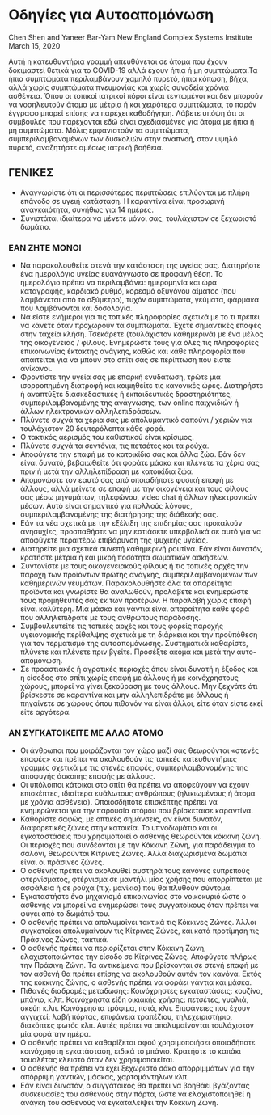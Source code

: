 # Οδηγίες για Αυτοαπομόνωση

Chen Shen and Yaneer Bar-Yam New England Complex Systems Institute March 15, 2020

Αυτή η κατευθυντήρια γραμμή απευθύνεται σε άτομα που έχουν δοκιμαστεί θετικά για το COVID-19 αλλά έχουν ήπια ή μη συμπτώματα.Τα
ήπια συμπτώματα περιλαμβάνουν χαμηλό πυρετό, ήπια κόπωση, βήχα, αλλά χωρίς συμπτώματα πνευμονίας και χωρίς συνοδεία χρόνια
ασθένεια. Όπου οι τοπικοί ιατρικοί πόροι είναι τεντωμένοι και δεν μπορούν να νοσηλευτούν άτομα με μέτρια ή και χειρότερα
συμπτώματα, το παρόν έγγραφο μπορεί επίσης να παρέχει καθοδήγηση. Λάβετε υπόψη ότι οι συμβουλές που παρέχονται εδώ είναι
σχεδιασμένες για άτομα με ήπια ή μη συμπτώματα. Μόλις εμφανιστούν τα συμπτώματα, συμπεριλαμβανομένων των δυσκολιών στην αναπνοή,
στον υψηλό πυρετό, αναζητήστε αμέσως ιατρική βοήθεια.

## ΓΕΝΙΚΕΣ

- Αναγνωρίστε ότι οι περισσότερες περιπτώσεις επιλύονται με πλήρη επάνοδο σε υγειή κατάσταση. Η καραντίνα είναι προσωρινή
  αναγκαιότητα, συνήθως για 14 ημέρες.
- Συνιστάται ιδιαίτερα να μένετε μόνοι σας, τουλάχιστον σε ξεχωριστό δωμάτιο.

### ΕΑΝ ΖΗTE ΜΟΝΟΙ

- Να παρακολουθείτε στενά την κατάσταση της υγείας σας. Διατηρήστε ένα ημερολόγιο υγείας ευανάγνωστο σε προφανή θέση.
  Το ημερολόγιο πρέπει να περιλαμβάνει: ημερομηνία και ώρα καταγραφής, καρδιακό ρυθμό, κορεσμό οξυγόνου αίματος
  (που λαμβάνεται από το οξύμετρο), τυχόν συμπτώματα, γεύματα, φάρμακα που λαμβάνονται και δοσολογία.
- Να είστε ενήμεροι για τις τοπικές πληροφορίες σχετικά με το τι πρέπει να κάνετε όταν προχωρούν τα συμπτώματα.
  Έχετε σημαντικές επαφές στην ταχεία κλήση. Τσεκάρετε (τουλάχιστον καθημερινά) με ένα μέλος της οικογένειας / φίλους.
  Ενημερώστε τους για όλες τις πληροφορίες επικοινωνίας έκτακτης ανάγκης, καθώς και κάθε πληροφορία που απαιτείται για να μπούν
  στο σπίτι σας σε περίπτωση που είστε ανίκανοι.
- Φροντίστε την υγεία σας με επαρκή ενυδάτωση, τρώτε μια ισορροπημένη διατροφή και κοιμηθείτε τις κανονικές ώρες.
  Διατηρήστε ή αναπτύξτε διασκεδαστικές ή εκπαιδευτικές δραστηριότητες, συμπεριλαμβανομένης της ανάγνωσης, των online παιχνιδιών ή άλλων ηλεκτρονικών αλληλεπιδράσεων.
- Πλύνετε συχνά τα χέρια σας με απολυμαντικό σαπούνι / χεριών για τουλάχιστον 20 δευτερόλεπτα κάθε φορά.
- Ο τακτικός αερισμός του καθιστικού είναι κρίσιμος.
- Πλύνετε συχνά τα σεντόνια, τις πετσέτες και τα ρούχα.
- Αποφύγετε την επαφή με το κατοικίδιο σας και άλλα ζώα. Εάν δεν είναι δυνατό, βεβαιωθείτε ότι φοράτε μάσκα και
  πλένετε τα χέρια σας πριν ή μετά την αλληλεπίδραση με κατοικίδια ζώα.
- Απομονώστε τον εαυτό σας από οποιαδήποτε φυσική επαφή με άλλους, αλλά μείνετε σε επαφή με την οικογένεια και τους φίλους σας
  μέσω μηνυμάτων, τηλεφώνου, video chat ή άλλων ηλεκτρονικών μέσων. Αυτό είναι σημαντικό για πολλούς λόγους,
  συμπεριλαμβανομένης της διατήρησης της διάθεσής σας.
- Εάν τα νέα σχετικά με την εξέλιξη της επιδημίας σας προκαλούν ανησυχίες, προσπαθήστε να μην εστιάσετε υπερβολικά σε αυτό
  για να αποφύγετε περαιτέρω επιβάρυνση της ψυχικής υγείας.
- Διατηρείτε μια σχετικά συνεπή καθημερινή ρουτίνα. Εάν είναι δυνατόν, κρατήστε μέτρια ή και μικρή ποσότητα σωματικών ασκήσεων.
- Συντονίστε με τους οικογενειακούς φίλους ή τις τοπικές αρχές την παροχή των προϊόντων πρώτης ανάγκης,
  συμπεριλαμβανομένων των καθημερινών γευμάτων. Παρακολουθήστε όλα τα απαρείτητα προϊόντα και γνωρίστε θα αναλωθούν, προλάβετε
  και ενημερώστε τους προμηθευτές σας εκ των προτέρων. Η παραλαβή χωρίς επαφή είναι καλύτερη. Μια μάσκα
  και γάντια είναι απαραίτητα κάθε φορά που αλληλεπιδράτε με τους ανθρώπους παράδοσης.
- Συμβουλευτείτε τις τοπικές αρχές και τους φορείς παροχής υγειονομικής περίθαλψης σχετικά με τη διάρκεια και την προϋπόθεση
  για τον τερματισμό της αυτοαπομόνωσης. Συστηματικά καθαρίστε, πλύνετε και πλένετε πριν βγείτε. Προσέξτε ακόμα και μετά
  την αυτο-απομόνωση.
- Σε προαστιακές ή αγροτικές περιοχές όπου είναι δυνατή η έξοδος και η είσοδος στο σπίτι χωρίς επαφή με άλλους ή με
  κοινόχρηστους χώρους, μπορεί να γίνει ξεκούραση με τους άλλους. Μην ξεχνάτε ότι βρίσκεστε σε καραντίνα και μην αλληλεπιδράτε
  με άλλους ή πηγαίνετε σε χώρους όπου πιθανόν να είναι άλλοι, είτε όταν είστε εκεί είτε αργότερα.

### ΑΝ ΣΥΓΚΑΤΟΙΚΕΙΤΕ ΜΕ ΑΛΛΟ ΑΤΟΜΟ

- Οι άνθρωποι που μοιράζονται τον χώρο μαζί σας θεωρούνται «στενές επαφές» και πρέπει να ακολουθούν τις τοπικές κατευθυντήριες
  γραμμές σχετικά με τις στενές επαφές, συμπεριλαμβανομένης της αποφυγής άσκοπης επαφής με άλλους.
- Οι υπόλοιποι κάτοικοι στο σπίτι θα πρέπει να αποφεύγουν να έχουν επισκέπτες, ιδιαίτερα ευάλωτους ανθρώπους
  (ηλικιωμένους ή άτομα με χρόνια ασθένεια). Οποιοσδήποτε επισκέπτης πρέπει να ενημερώνεται για την παρουσία ατόμου που
  βρίσκεταισε καραντίνα.
- Καθορίστε σαφώς, με οπτικές σημάνσεις, αν είναι δυνατόν, διαφορετικές ζώνες στην κατοικία. Το υπνοδωμάτιο και οι εγκαταστάσεις
  που χρησιμοποιεί ο ασθενής θεωρούνται κόκκινη ζώνη. Οι περιοχές που συνδέονται με την Κόκκινη Ζώνη, για παράδειγμα το σαλόνι,
  θεωρούνται Κίτρινες Ζώνες. Άλλα διαχωρισμένα δωμάτια είναι οι πράσινες ζώνες.
- Ο ασθενής πρέπει να ακολουθεί αυστηρά τους κανόνες ευπρεπούς
  φτερνίσματος, φτέρνισμα σε μαντήλι μίας χρήσης που απορρίπτεται με ασφάλεια ή σε ρούχα (π.χ. μανίκια) που θα πλυθούν σύντομα.
- Εγκαταστήστε ένα μηχανισμό επικοινωνίας στο νοικοκυριό ώστε ο ασθενής να μπορεί να ενημερώσει τους συγγατοίκους όταν πρέπει
  να φύγει από το δωμάτιό του.
- Ο ασθενής πρέπει να απολυμαίνει τακτικά τις Κόκκινες Ζώνες. Άλλοι συγκατοίκοι απολυμαίνουν τις
  Κίτρινες Ζώνες, και κατά προτίμηση τις Πράσινες Ζώνες, τακτικά.
- Ο ασθενής πρέπει να περιορίζεται στην Κόκκινη Ζώνη,
  ελαχιστοποιώντας την είσοδο σε Κίτρινες Ζώνες. Αποφύγετε πλήρως την Πράσινη Ζώνη.
  Τα αντικείμενα που βρίσκονται σε στενή επαφή με τον ασθενή θα πρέπει επίσης να ακολουθούν αυτόν τον κανόνα.
  Εκτός της κόκκινης ζώνης, ο ασθενής πρέπει να φοράει γάντια και μάσκα.
- Πιθανές διαδρομές μεταδωσης: Κοινόχρηστες εγκαταστάσεις: κουζίνα, μπάνιο, κ.λπ. Κοινόχρηστα είδη οικιακής χρήσης: πετσέτες,
  γυαλιά, σκεύη κ.λπ. Κοινόχρηστα τρόφιμα, ποτά, κλπ. Επιφάνειες που έχουν αγγιχτεί: λαβή πόρτας, επιφάνεια τραπέζιου,
  τηλεχειριστήριο, διακόπτες φωτός κλπ. Αυτές πρέπει να απολυμαίνονται τουλάχιστον μία φορά την ημέρα.
- Ο ασθενής πρέπει να καθαρίζεται αφού χρησιμοποιήσει οποιαδήποτε κοινόχρηστη εγκατάσταση, ειδικά το μπάνιο.
  Κρατήστε το καπάκι τουαλέτας κλειστό όταν δεν χρησιμοποιείται.
- Ο ασθενής θα πρέπει να έχει ξεχωριστό σάκο απορριμμάτων για την απόρριψη γαντιών, μάσκας, χαρτομάντηλων κλπ.
- Εάν είναι δυνατόν, ο συγγάτοικος θα πρέπει να βοηθάει βγάζοντας
  συσκευασίες του ασθενούς στην πόρτα, ώστε να ελαχιστοποιηθεί η ανάγκη του ασθενούς να εγκαταλείψει την Κόκκινη Ζώνη.
